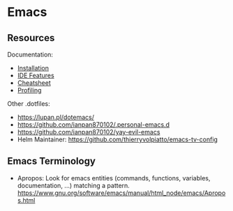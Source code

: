 # Emacs

## Resources

Documentation:
- [Installation](doc/installation.md)
- [IDE Features](doc/ide.md)
- [Cheatsheet](doc/cheatsheet.md)
- [Profiling](doc/profiling.md)

Other .dotfiles:
- https://lupan.pl/dotemacs/
- https://github.com/ianpan870102/.personal-emacs.d
- https://github.com/ianpan870102/yay-evil-emacs
- Helm Maintainer: https://github.com/thierryvolpiatto/emacs-tv-config

## Emacs Terminology

* Apropos: Look for emacs entities (commands, functions, variables, documentation, ...) matching a pattern.  https://www.gnu.org/software/emacs/manual/html_node/emacs/Apropos.html
